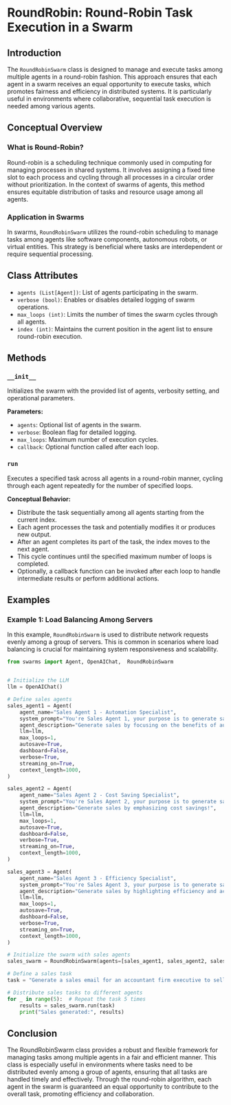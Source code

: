 # RoundRobin: Round-Robin Task Execution in a Swarm

## Introduction

The `RoundRobinSwarm` class is designed to manage and execute tasks among multiple agents in a round-robin fashion. This approach ensures that each agent in a swarm receives an equal opportunity to execute tasks, which promotes fairness and efficiency in distributed systems. It is particularly useful in environments where collaborative, sequential task execution is needed among various agents.

## Conceptual Overview

### What is Round-Robin?

Round-robin is a scheduling technique commonly used in computing for managing processes in shared systems. It involves assigning a fixed time slot to each process and cycling through all processes in a circular order without prioritization. In the context of swarms of agents, this method ensures equitable distribution of tasks and resource usage among all agents.

### Application in Swarms

In swarms, `RoundRobinSwarm` utilizes the round-robin scheduling to manage tasks among agents like software components, autonomous robots, or virtual entities. This strategy is beneficial where tasks are interdependent or require sequential processing.

## Class Attributes

- `agents (List[Agent])`: List of agents participating in the swarm.
- `verbose (bool)`: Enables or disables detailed logging of swarm operations.
- `max_loops (int)`: Limits the number of times the swarm cycles through all agents.
- `index (int)`: Maintains the current position in the agent list to ensure round-robin execution.

## Methods

### `__init__`

Initializes the swarm with the provided list of agents, verbosity setting, and operational parameters.

**Parameters:**
- `agents`: Optional list of agents in the swarm.
- `verbose`: Boolean flag for detailed logging.
- `max_loops`: Maximum number of execution cycles.
- `callback`: Optional function called after each loop.

### `run`

Executes a specified task across all agents in a round-robin manner, cycling through each agent repeatedly for the number of specified loops.

**Conceptual Behavior:**
- Distribute the task sequentially among all agents starting from the current index.
- Each agent processes the task and potentially modifies it or produces new output.
- After an agent completes its part of the task, the index moves to the next agent.
- This cycle continues until the specified maximum number of loops is completed.
- Optionally, a callback function can be invoked after each loop to handle intermediate results or perform additional actions.

## Examples
### Example 1: Load Balancing Among Servers

In this example, `RoundRobinSwarm` is used to distribute network requests evenly among a group of servers. This is common in scenarios where load balancing is crucial for maintaining system responsiveness and scalability.

```python
from swarms import Agent, OpenAIChat,  RoundRobinSwarm


# Initialize the LLM
llm = OpenAIChat()

# Define sales agents
sales_agent1 = Agent(
    agent_name="Sales Agent 1 - Automation Specialist",
    system_prompt="You're Sales Agent 1, your purpose is to generate sales for a company by focusing on the benefits of automating accounting processes!",
    agent_description="Generate sales by focusing on the benefits of automation!",
    llm=llm,
    max_loops=1,
    autosave=True,
    dashboard=False,
    verbose=True,
    streaming_on=True,
    context_length=1000,
)

sales_agent2 = Agent(
    agent_name="Sales Agent 2 - Cost Saving Specialist",
    system_prompt="You're Sales Agent 2, your purpose is to generate sales for a company by emphasizing the cost savings of using swarms of agents!",
    agent_description="Generate sales by emphasizing cost savings!",
    llm=llm,
    max_loops=1,
    autosave=True,
    dashboard=False,
    verbose=True,
    streaming_on=True,
    context_length=1000,
)

sales_agent3 = Agent(
    agent_name="Sales Agent 3 - Efficiency Specialist",
    system_prompt="You're Sales Agent 3, your purpose is to generate sales for a company by highlighting the efficiency and accuracy of our swarms of agents in accounting processes!",
    agent_description="Generate sales by highlighting efficiency and accuracy!",
    llm=llm,
    max_loops=1,
    autosave=True,
    dashboard=False,
    verbose=True,
    streaming_on=True,
    context_length=1000,
)

# Initialize the swarm with sales agents
sales_swarm = RoundRobinSwarm(agents=[sales_agent1, sales_agent2, sales_agent3], verbose=True)

# Define a sales task
task = "Generate a sales email for an accountant firm executive to sell swarms of agents to automate their accounting processes."

# Distribute sales tasks to different agents
for _ in range(5):  # Repeat the task 5 times
    results = sales_swarm.run(task)
    print("Sales generated:", results)
```



## Conclusion

The RoundRobinSwarm class provides a robust and flexible framework for managing tasks among multiple agents in a fair and efficient manner. This class is especially useful in environments where tasks need to be distributed evenly among a group of agents, ensuring that all tasks are handled timely and effectively. Through the round-robin algorithm, each agent in the swarm is guaranteed an equal opportunity to contribute to the overall task, promoting efficiency and collaboration.
